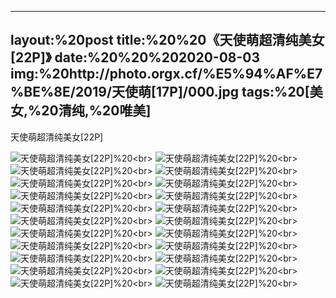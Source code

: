 ﻿---
layout:%20post
title:%20%20《天使萌超清纯美女[22P]》
date:%20%20%202020-08-03
img:%20http://photo.orgx.cf/%E5%94%AF%E7%BE%8E/2019/天使萌[17P]/000.jpg
tags:%20[美女,%20清纯,%20唯美]
---

天使萌超清纯美女[22P]

![天使萌超清纯美女[22P]](http://photo.orgx.cf/%E5%94%AF%E7%BE%8E/2019/天使萌[17P]/001.jpg%20''天使萌超清纯美女[22P]'')%20<br>
![天使萌超清纯美女[22P]](http://photo.orgx.cf/%E5%94%AF%E7%BE%8E/2019/天使萌[17P]/002.jpg%20''天使萌超清纯美女[22P]'')%20<br>
![天使萌超清纯美女[22P]](http://photo.orgx.cf/%E5%94%AF%E7%BE%8E/2019/天使萌[17P]/003.jpg%20''天使萌超清纯美女[22P]'')%20<br>
![天使萌超清纯美女[22P]](http://photo.orgx.cf/%E5%94%AF%E7%BE%8E/2019/天使萌[17P]/004.jpg%20''天使萌超清纯美女[22P]'')%20<br>
![天使萌超清纯美女[22P]](http://photo.orgx.cf/%E5%94%AF%E7%BE%8E/2019/天使萌[17P]/005.jpg%20''天使萌超清纯美女[22P]'')%20<br>
![天使萌超清纯美女[22P]](http://photo.orgx.cf/%E5%94%AF%E7%BE%8E/2019/天使萌[17P]/006.jpg%20''天使萌超清纯美女[22P]'')%20<br>
![天使萌超清纯美女[22P]](http://photo.orgx.cf/%E5%94%AF%E7%BE%8E/2019/天使萌[17P]/007.jpg%20''天使萌超清纯美女[22P]'')%20<br>
![天使萌超清纯美女[22P]](http://photo.orgx.cf/%E5%94%AF%E7%BE%8E/2019/天使萌[17P]/008.jpg%20''天使萌超清纯美女[22P]'')%20<br>
![天使萌超清纯美女[22P]](http://photo.orgx.cf/%E5%94%AF%E7%BE%8E/2019/天使萌[17P]/009.jpg%20''天使萌超清纯美女[22P]'')%20<br>
![天使萌超清纯美女[22P]](http://photo.orgx.cf/%E5%94%AF%E7%BE%8E/2019/天使萌[17P]/010.jpg%20''天使萌超清纯美女[22P]'')%20<br>
![天使萌超清纯美女[22P]](http://photo.orgx.cf/%E5%94%AF%E7%BE%8E/2019/天使萌[17P]/011.jpg%20''天使萌超清纯美女[22P]'')%20<br>
![天使萌超清纯美女[22P]](http://photo.orgx.cf/%E5%94%AF%E7%BE%8E/2019/天使萌[17P]/012.jpg%20''天使萌超清纯美女[22P]'')%20<br>
![天使萌超清纯美女[22P]](http://photo.orgx.cf/%E5%94%AF%E7%BE%8E/2019/天使萌[17P]/013.jpg%20''天使萌超清纯美女[22P]'')%20<br>
![天使萌超清纯美女[22P]](http://photo.orgx.cf/%E5%94%AF%E7%BE%8E/2019/天使萌[17P]/014.jpg%20''天使萌超清纯美女[22P]'')%20<br>
![天使萌超清纯美女[22P]](http://photo.orgx.cf/%E5%94%AF%E7%BE%8E/2019/天使萌[17P]/015.jpg%20''天使萌超清纯美女[22P]'')%20<br>
![天使萌超清纯美女[22P]](http://photo.orgx.cf/%E5%94%AF%E7%BE%8E/2019/天使萌[17P]/016.jpg%20''天使萌超清纯美女[22P]'')%20<br>
![天使萌超清纯美女[22P]](http://photo.orgx.cf/%E5%94%AF%E7%BE%8E/2019/天使萌[17P]/017.jpg%20''天使萌超清纯美女[22P]'')%20<br>
![天使萌超清纯美女[22P]](http://photo.orgx.cf/%E5%94%AF%E7%BE%8E/2019/天使萌[17P]/018.jpg%20''天使萌超清纯美女[22P]'')%20<br>
![天使萌超清纯美女[22P]](http://photo.orgx.cf/%E5%94%AF%E7%BE%8E/2019/天使萌[17P]/019.jpg%20''天使萌超清纯美女[22P]'')%20<br>
![天使萌超清纯美女[22P]](http://photo.orgx.cf/%E5%94%AF%E7%BE%8E/2019/天使萌[17P]/020.jpg%20''天使萌超清纯美女[22P]'')%20<br>
![天使萌超清纯美女[22P]](http://photo.orgx.cf/%E5%94%AF%E7%BE%8E/2019/天使萌[17P]/021.jpg%20''天使萌超清纯美女[22P]'')%20<br>
![天使萌超清纯美女[22P]](http://photo.orgx.cf/%E5%94%AF%E7%BE%8E/2019/天使萌[17P]/022.jpg%20''天使萌超清纯美女[22P]'')%20<br>
